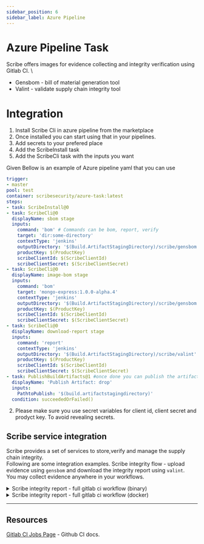 ```yaml
---
sidebar_position: 6
sidebar_label: Azure Pipeline
---
```



# Azure Pipeline Task
Scribe offers images for evidence collecting and integrity verification using Gitlab CI. \
* Gensbom - bill of material generation tool
* Valint - validate supply chain integrity tool 

# Integration
1. Install Scribe Cli in azure pipeline from the marketplace 
2. Once installed you can start using that in your pipelines.
3. Add secrets to your prefered place
4. Add the ScribeInstall task
5. Add the ScribeCli task with the inputs you want

Given Bellow is an example of Azure pipeline yaml that you can use

```yaml
trigger:
- master
pool: test
container: scribesecurity/azure-task:latest
steps:
- task: ScribeInstall@0
- task: ScribeCli@0
  displayName: sbom stage
  inputs:
    command: 'bom' # Commands can be bom, report, verify
    target: 'dir:some-directory'
    contextType: 'jenkins'
    outputDirectory: '$(Build.ArtifactStagingDirectory)/scribe/gensbom'
    productKey: $(ProductKey)
    scribeClientId: $(ScribeClientId)
    scribeClientSecret: $(ScribeClientSecret)
- task: ScribeCli@0
  displayName: image-bom stage
  inputs:
    command: 'bom'
    target: 'mongo-express:1.0.0-alpha.4'
    contextType: 'jenkins'
    outputDirectory: '$(Build.ArtifactStagingDirectory)/scribe/gensbom'
    productKey: $(ProductKey)
    scribeClientId: $(ScribeClientId)
    scribeClientSecret: $(ScribeClientSecret)
- task: ScribeCli@0
  displayName: download-report stage
  inputs:
    command: 'report'
    contextType: 'jenkins'
    outputDirectory: '$(Build.ArtifactStagingDirectory)/scribe/valint'
    productKey: $(ProductKey)
    scribeClientId: $(ScribeClientId)
    scribeClientSecret: $(ScribeClientSecret)
- task: PublishBuildArtifacts@1 #once done you can publish the artifact so that you can access them
  displayName: 'Publish Artifact: drop'
  inputs:
    PathtoPublish: '$(build.artifactstagingdirectory)'
  condition: succeededOrFailed()
```


2. Please make sure you use secret variables for client id, client secret and prodyct key. To avoid revealing secrets.

## Scribe service integration
Scribe provides a set of services to store,verify and manage the supply chain integrity. \
Following are some integration examples.
Scribe integrity flow - upload evidence using `gensbom` and download the integrity report using `valint`. \
You may collect evidence anywhere in your workflows. 


<details>
  <summary>  Scribe integrity report - full gitlab ci workflow (binary) </summary>

```yaml
image: ubuntu:latest
variables:
  LOGIN_URL: https://scribesecurity-staging.us.auth0.com
  AUTH_AUDIENCE: api.staging.scribesecurity.com
  SCRIBE_URL: https://api.staging.scribesecurity.com
before_script:
  - apt update && apt install git
  - apt install git -y
  - curl -sSfL http://get.scribesecurity.com/install.sh | sh -s -- -b /usr/local/bin

stages:
    - test

test:
    stage: test
    script:
      - >-
        gensbom bom dir:mongo-express \
            --context-type jenkins \
            --output-directory ./scribe/gensbom \
            --product-key $PRODUCT_KEY \
            -E -U $SCRIBE_CLIENT_ID -P $SCRIBE_CLIENT_SECRET \
            --scribe.login-url $LOGIN_URL --scribe.auth.audience $AUTH_AUDIENCE --scribe.url $SCRIBE_URL \
            -vv
      - >-
        gensbom bom mongo-express:1.0.0-alpha.4 \
            --context-type jenkins \
            --output-directory ./scribe/gensbom \
            --product-key $PRODUCT_KEY \
            -E -U $SCRIBE_CLIENT_ID -P $SCRIBE_CLIENT_SECRET \
            --scribe.login-url $LOGIN_URL --scribe.auth.audience $AUTH_AUDIENCE --scribe.url $SCRIBE_URL \
            -vv
      - >-
        valint report \
            --product-key $PRODUCT_KEY \
            -U $SCRIBE_CLIENT_ID -P $SCRIBE_CLIENT_SECRET --output-directory scribe/valint \
            --scribe.login-url $LOGIN_URL --scribe.auth.audience $AUTH_AUDIENCE --scribe.url $SCRIBE_URL \
            --timeout 120s \
            -vv

```
</details>

<details>
  <summary>  Scribe integrity report - full gitlab ci workflow (docker) </summary>
  
</details>

---

## Resources

[Gitlab CI Jobs Page](https://docs.gitlab.com/ee/ci/) - Github CI docs.